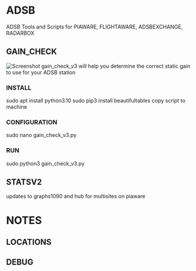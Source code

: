 # ADSB
ADSB Tools and Scripts for PIAWARE, FLIGHTAWARE, ADSBEXCHANGE, RADARBOX

## GAIN_CHECK
![Screenshot](https://raw.githubusercontent.com/sxb1n9f/ADSB/main/GAIN_CHECK/SCREENSHOTS/gain_check_v3_finished.png)
gain_check_v3 will help you determine the correct static gain to use for your ADSB station
### INSTALL
sudo apt install python3.10
sudo pip3 install beautifultables
copy script to machine
### CONFIGURATION
sudo nano gain_check_v3.py 
### RUN
sudo python3 gain_check_v3.py

## STATSV2
updates to graphs1090 and hub for multisites on piaware

# NOTES
## LOCATIONS
## DEBUG
